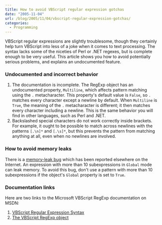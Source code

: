 ```yaml
---
title: How to avoid VBScript regular expression gotchas
date: "2005-11-04"
url: /blog/2005/11/04/vbscript-regular-expression-gotchas/
categories:
  - Programming
---
```

VBScript regular expressions are slightly troublesome, though they certainly help turn VBScript into less of a joke when it comes to text processing. The syntax lacks some of the niceties of Perl or .NET regexes, but is complete enough to be very useful. This article shows you how to avoid potentially serious problems, and explains an undocumented feature.

### Undocumented and incorrect behavior

1.  The documentation is incomplete. The RegExp object has an undocumented property, `Multiline`, which affects pattern matching using the `.` metacharacter. This property's default value is `False`, so `.` matches every character except a newline by default. When `Multiline` is `True`, the meaning of the `.` metacharacter is different; it then matches every character including a newline. This is the same behavior you will find in other languages, such as Perl and .NET.
2.  Backslashed special characters do not work correctly inside brackets. For example, it ought to be possible to match across newlines with the patterns `[.\n]*` and `[.\s]*`, but this prevents the pattern from matching anything at all, even when no newlines are involved.

### How to avoid memory leaks

There is a [memory-leak bug][1] which has been reported elsewhere on the Internet. An expression with more than 10 subexpressions in `Global` mode can leak memory. To avoid this bug, don't use a pattern with more than 10 subexpressions if the object's `Global` property is set to `True`.

### Documentation links

Here are two links to the Microsoft VBScript RegExp documentation on MSDN:

1.  [VBScript Regular Expression Syntax][2]
2.  [The VBScript RegExp object][3]

 [1]: http:/http://www.xaprb.com/blogs.msdn.com/ericlippert/archive/2005/03/01/382533.aspx
 [2]: http://msdn.microsoft.com/library/en-us/script56/html/0a8270d7-7d8f-4368-b2a7-065acb52fc54.asp
 [3]: http://msdn.microsoft.com/library/en-us/script56/html/9f1c25ba-46ce-46af-9f19-ac1d2bcf05d8.asp
